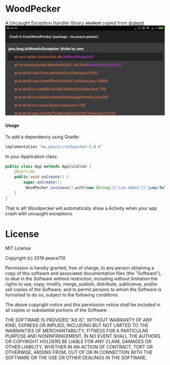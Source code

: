 # WoodPecker
A Uncaught Exception Handler library ~~studied~~ copied from [drakeet](https://github.com/drakeet)
![WoodPecker](https://github.com/peace710/WoodPecker/blob/master/screenshots/device-2019-08-13-202539.png)

#### Usage

To add a dependency using Gradle:

```groovy
implementation 'me.peace:crashpecker:2.0.0'
```

In your Application class:
```java
public class App extends Application {
    @Override
    public void onCreate() {
        super.onCreate();
         WoodPecker.instance().with(new String[]{"com.addon"}).jump(false).fly(this);
    }
}
```

That is all! Woodpecker will automatically show a Activity when your app crash with uncaught exceptions.

License
=======
MIT License

Copyright (c) 2019 peace710

Permission is hereby granted, free of charge, to any person obtaining a copy
of this software and associated documentation files (the "Software"), to deal
in the Software without restriction, including without limitation the rights
to use, copy, modify, merge, publish, distribute, sublicense, and/or sell
copies of the Software, and to permit persons to whom the Software is
furnished to do so, subject to the following conditions:

The above copyright notice and this permission notice shall be included in all
copies or substantial portions of the Software.

THE SOFTWARE IS PROVIDED "AS IS", WITHOUT WARRANTY OF ANY KIND, EXPRESS OR
IMPLIED, INCLUDING BUT NOT LIMITED TO THE WARRANTIES OF MERCHANTABILITY,
FITNESS FOR A PARTICULAR PURPOSE AND NONINFRINGEMENT. IN NO EVENT SHALL THE
AUTHORS OR COPYRIGHT HOLDERS BE LIABLE FOR ANY CLAIM, DAMAGES OR OTHER
LIABILITY, WHETHER IN AN ACTION OF CONTRACT, TORT OR OTHERWISE, ARISING FROM,
OUT OF OR IN CONNECTION WITH THE SOFTWARE OR THE USE OR OTHER DEALINGS IN THE
SOFTWARE.


